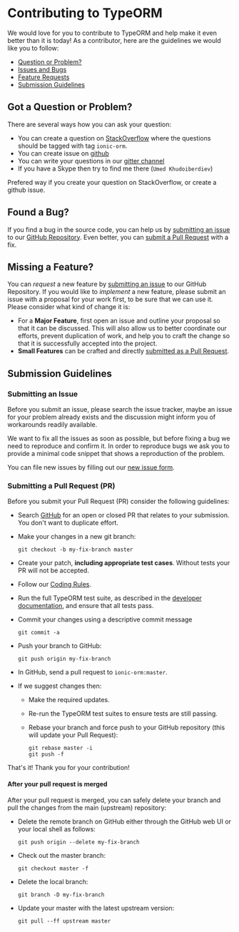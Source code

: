 # Contributing to TypeORM

We would love for you to contribute to TypeORM and help make it even better than it is today! 
As a contributor, here are the guidelines we would like you to follow:

 - [Question or Problem?](#question)
 - [Issues and Bugs](#issue)
 - [Feature Requests](#feature)
 - [Submission Guidelines](#submit)

## <a name="question"></a> Got a Question or Problem?

There are several ways how you can ask your question:

* You can create a question on [StackOverflow](stackoverflow.com/questions/tagged/ionic-orm) where the questions should be tagged with tag `ionic-orm`.
* You can create issue on [github](https://github.com/ionic-orm/ionic-orm/issues)
* You can write your questions in our [gitter channel](https://gitter.im/pleerock/ionic-orm)
* If you have a Skype then try to find me there (`Umed Khudoiberdiev`)

Prefered way if you create your question on StackOverflow, or create a github issue.

## <a name="issue"></a> Found a Bug?

If you find a bug in the source code, you can help us by [submitting an issue](#submit-issue) to our 
[GitHub Repository](https://github.com/ionic-orm/ionic-orm).
Even better, you can [submit a Pull Request](#submit-pr) with a fix.

## <a name="feature"></a> Missing a Feature?

You can *request* a new feature by [submitting an issue](#submit-issue) to our GitHub
Repository. If you would like to *implement* a new feature, please submit an issue with
a proposal for your work first, to be sure that we can use it.
Please consider what kind of change it is:

* For a **Major Feature**, first open an issue and outline your proposal so that it can be
discussed. This will also allow us to better coordinate our efforts, prevent duplication of work,
and help you to craft the change so that it is successfully accepted into the project.
* **Small Features** can be crafted and directly [submitted as a Pull Request](#submit-pr).

## <a name="submit"></a> Submission Guidelines

### <a name="submit-issue"></a> Submitting an Issue

Before you submit an issue, please search the issue tracker, 
maybe an issue for your problem already exists and the discussion might inform you of workarounds readily available.

We want to fix all the issues as soon as possible, but before fixing a bug we need to reproduce and confirm it.
 In order to reproduce bugs we ask you to provide a minimal code snippet that shows a reproduction of the problem. 

You can file new issues by filling out our [new issue form](https://github.com/ionic-orm/ionic-orm/issues/new).

### <a name="submit-pr"></a> Submitting a Pull Request (PR)
Before you submit your Pull Request (PR) consider the following guidelines:

* Search [GitHub](https://github.com/ionic-orm/ionic-orm/pulls) for an open or closed PR
  that relates to your submission. You don't want to duplicate effort.
* Make your changes in a new git branch:

     ```shell
     git checkout -b my-fix-branch master
     ```

* Create your patch, **including appropriate test cases**. Without tests your PR will not be accepted.
* Follow our [Coding Rules](#rules).
* Run the full TypeORM test suite, as described in the [developer documentation](DEVELOPER.md), and ensure that all tests pass.
* Commit your changes using a descriptive commit message

     ```shell
     git commit -a
     ```

* Push your branch to GitHub:

    ```shell
    git push origin my-fix-branch
    ```

* In GitHub, send a pull request to `ionic-orm:master`.
* If we suggest changes then:
  * Make the required updates.
  * Re-run the TypeORM test suites to ensure tests are still passing.
  * Rebase your branch and force push to your GitHub repository (this will update your Pull Request):

    ```shell
    git rebase master -i
    git push -f
    ```

That's it! Thank you for your contribution!

#### After your pull request is merged

After your pull request is merged, you can safely delete your branch and pull the changes
from the main (upstream) repository:

* Delete the remote branch on GitHub either through the GitHub web UI or your local shell as follows:

    ```shell
    git push origin --delete my-fix-branch
    ```

* Check out the master branch:

    ```shell
    git checkout master -f
    ```

* Delete the local branch:

    ```shell
    git branch -D my-fix-branch
    ```

* Update your master with the latest upstream version:

    ```shell
    git pull --ff upstream master
    ```

